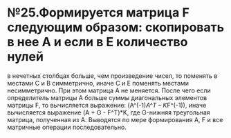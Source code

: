 # №25.Формируется матрица F следующим образом: скопировать в нее А и если в Е количество нулей
в нечетных столбцах больше, чем произведение чисел, то поменять в местами С и В симметрично,
иначе С и Е поменять местами несимметрично. При этом матрица А не меняется.
После чего если определитель матрицы А больше суммы диагональных элементов матрицы F,
то вычисляется выражение: (A^(-1)*A^T – K*F^(-1)), иначе вычисляется выражение (A + G - F^T)*K,
где G-нижняя треугольная матрица, полученная из А. Выводятся по мере формирования А,
F и все матричные операции последовательно.
